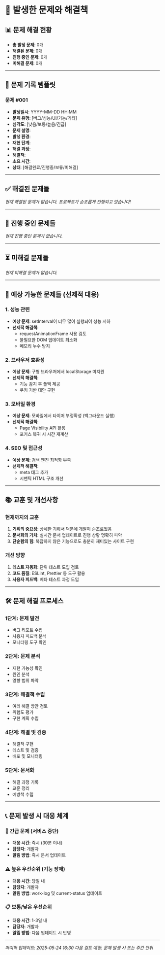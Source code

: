 # 🚨 발생한 문제와 해결책

## 📊 문제 해결 현황
- **총 발생 문제**: 0개
- **해결된 문제**: 0개  
- **진행 중인 문제**: 0개
- **미해결 문제**: 0개

---

## 🎯 문제 기록 템플릿

### 문제 #001
- **발생일시**: YYYY-MM-DD HH:MM
- **문제 유형**: [버그/성능/UI/기능/기타]
- **심각도**: [낮음/보통/높음/긴급]
- **문제 설명**: 
- **발생 환경**: 
- **재현 단계**: 
- **해결 과정**: 
- **해결책**: 
- **소요 시간**: 
- **상태**: [해결완료/진행중/보류/미해결]

---

## ✅ 해결된 문제들

*현재 해결된 문제가 없습니다. 프로젝트가 순조롭게 진행되고 있습니다!*

---

## 🔄 진행 중인 문제들

*현재 진행 중인 문제가 없습니다.*

---

## ⏳ 미해결 문제들

*현재 미해결 문제가 없습니다.*

---

## 🔮 예상 가능한 문제들 (선제적 대응)

### 1. 성능 관련
- **예상 문제**: setInterval이 너무 많이 실행되어 성능 저하
- **선제적 해결책**: 
  - requestAnimationFrame 사용 검토
  - 불필요한 DOM 업데이트 최소화
  - 메모리 누수 방지

### 2. 브라우저 호환성
- **예상 문제**: 구형 브라우저에서 localStorage 미지원
- **선제적 해결책**:
  - 기능 감지 후 폴백 제공
  - 쿠키 기반 대안 구현

### 3. 모바일 환경
- **예상 문제**: 모바일에서 타이머 부정확성 (백그라운드 실행)
- **선제적 해결책**:
  - Page Visibility API 활용
  - 포커스 복귀 시 시간 재계산

### 4. SEO 및 접근성
- **예상 문제**: 검색 엔진 최적화 부족
- **선제적 해결책**:
  - meta 태그 추가
  - 시맨틱 HTML 구조 개선

---

## 📚 교훈 및 개선사항

### 현재까지의 교훈
1. **기획의 중요성**: 상세한 기획서 덕분에 개발이 순조로웠음
2. **문서화의 가치**: 실시간 문서 업데이트로 진행 상황 명확히 파악
3. **단순함의 힘**: 복잡하지 않은 기능으로도 충분히 재미있는 사이트 구현

### 개선 방향
1. **테스트 자동화**: 단위 테스트 도입 검토
2. **코드 품질**: ESLint, Prettier 등 도구 활용
3. **사용자 피드백**: 베타 테스트 과정 도입

---

## 🛠️ 문제 해결 프로세스

### 1단계: 문제 발견
- 버그 리포트 수집
- 사용자 피드백 분석
- 모니터링 도구 확인

### 2단계: 문제 분석
- 재현 가능성 확인
- 원인 분석
- 영향 범위 파악

### 3단계: 해결책 수립
- 여러 해결 방안 검토
- 위험도 평가
- 구현 계획 수립

### 4단계: 해결 및 검증
- 해결책 구현
- 테스트 및 검증
- 배포 및 모니터링

### 5단계: 문서화
- 해결 과정 기록
- 교훈 정리
- 예방책 수립

---

## 📞 문제 발생 시 대응 체계

### 🚨 긴급 문제 (서비스 중단)
- **대응 시간**: 즉시 (30분 이내)
- **담당자**: 개발자
- **알림 방법**: 즉시 문서 업데이트

### ⚠️ 높은 우선순위 (기능 장애)
- **대응 시간**: 당일 내
- **담당자**: 개발자
- **알림 방법**: work-log 및 current-status 업데이트

### 📋 보통/낮은 우선순위
- **대응 시간**: 1-3일 내
- **담당자**: 개발자
- **알림 방법**: 다음 업데이트 시 반영

---

*마지막 업데이트: 2025-05-24 16:30*
*다음 검토 예정: 문제 발생 시 또는 주간 단위*
